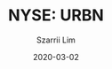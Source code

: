 ---
type: "report"
paper: "URBN_Szarrii_Lim.pdf"
author: "Szarrii Lim"
company: "Urban Outfitters, Inc."
date: "2020-03-02"
summary: "Urban Outfitters, Inc. (“URBN”) is a portfolio of global consumer brands focused on providing fashion apparel, accessories, and home and lifestyle products. It is comprised of the brands: Urban Outfitters, Anthropologie, Free People, BHLDN, Terrain, Menus & Venues, and Nuuly."
title: "NYSE: URBN"
---